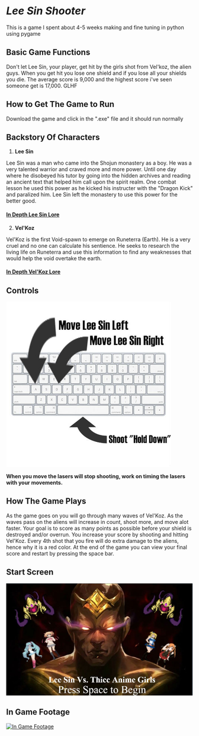 # _Lee Sin Shooter_
This is a game I spent about 4-5 weeks making and fine tuning in python using pygame

## Basic Game Functions

Don't let Lee Sin, your player, get hit by the girls shot from Vel'koz, the alien guys.
When you get hit you lose one shield and if you lose all your shields you die. The average score is
9,000 and the highest score i've seen someone get is 17,000. GLHF

## How to Get The Game to Run
Download the game and click in the ".exe" file and it should run normally

## Backstory Of Characters
1. **Lee Sin**

Lee Sin was a man who came into the Shojun monastery as a boy. He was a very talented warrior and craved more and more power. Until one day where he disobeyed his tutor by going into the hidden archives and reading an ancient text that helped him call upon the spirit realm. One combat lesson he used this power as he kicked his instructer with the "Dragon Kick" and paralized him. Lee Sin left the monastery to use this power for the better good.

#### [In Depth Lee Sin Lore](http://leagueoflegends.wikia.com/wiki/Lee_Sin/Backgroun)



2. **Vel'Koz**

Vel'Koz is the first Void-spawn to emerge on Runeterra (Earth). He is a very cruel and no one can calculate his sentience. He seeks to research the living life on Runeterra and use this information to find any weaknesses that would help the void overtake the earth.
#### [In Depth Vel'Koz Lore](http://leagueoflegends.wikia.com/wiki/Vel'Koz/Background)

## Controls

![Press Spacebar to shoot and "a" and "d" to move ](https://raw.githubusercontent.com/RareSwag/leesin_shooter/master/keyboard.jpg "Controls for the game")

**When you move the lasers will stop shooting, work on timing the lasers with your movements.**

## How The Game Plays

As the game goes on you will go through many waves of Vel'Koz. As the waves pass on the aliens will increase in count, shoot more, and move alot faster. Your goal is to score as many points as possible before your shield is destroyed and/or overrun. You increase your score by shooting and hitting Vel'Koz. Every 4th shot that you fire will do extra damage to the aliens, hence why it is a red color. At the end of the game you can view your final score and restart by pressing the space bar.

## Start Screen

![This is what you will be greeted with when you start Lee Shin Shooter](https://raw.githubusercontent.com/RareSwag/leesin_shooter/master/start_screen.JPG "Screenshot of start screen")

## In Game Footage
[![In Game Footage](http://img.youtube.com/vi/vbFbUaYCWfw/0.jpg)](https://www.youtube.com/watch?v=vbFbUaYCWfw&feature=youtu.be)

